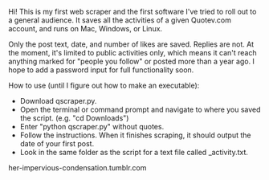 Hi! This is my first web scraper and the first software I've tried to roll out to a general audience. It saves all the activities of a given Quotev.com account, and runs on Mac, Windows, or Linux.

Only the post text, date, and number of likes are saved. Replies are not. At the moment, it's limited to public activities only, which means it can't reach anything marked for "people you follow" or posted more than a year ago. I hope to add a password input for full functionality soon.

How to use (until I figure out how to make an executable):
 - Download qscraper.py.
 - Open the terminal or command prompt and navigate to where you saved the script. (e.g. "cd Downloads")
 - Enter "python qscraper.py" without quotes.
 - Follow the instructions. When it finishes scraping, it should output the date of your first post.
 - Look in the same folder as the script for a text file called <your URL>_activity.txt.

her-impervious-condensation.tumblr.com
